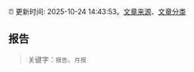 :alarm_clock: 更新时间: 2025-10-24 14:43:53。[文章来源](/README.md)、[文章分类](/TAGS.md)

## 报告


> 关键字：`报告`、`月报`



